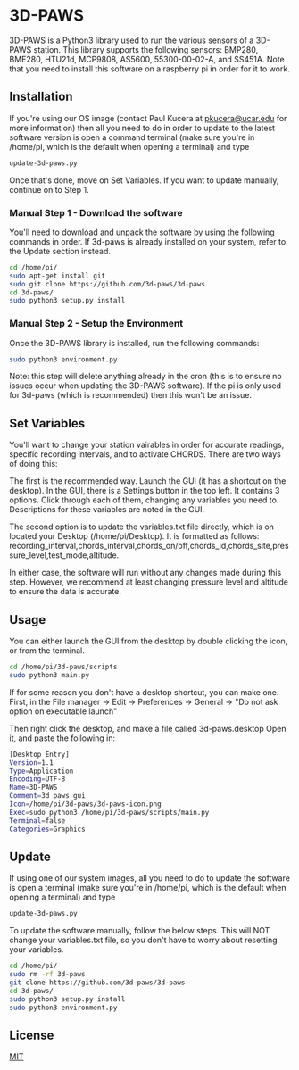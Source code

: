 # 3D-PAWS

3D-PAWS is a Python3 library used to run the various sensors of a 3D-PAWS station. This library supports the following sensors: BMP280, BME280, HTU21d, MCP9808, AS5600, 55300-00-02-A, and SS451A. Note that you need to install this software on a raspberry pi in order for it to work.

## Installation
If you're using our OS image (contact Paul Kucera at pkucera@ucar.edu for more information) then all you need to do in order to update to the latest software version is open a command terminal (make sure you're in /home/pi, which is the default when opening a terminal) and type

```bash
update-3d-paws.py
```

Once that's done, move on Set Variables. If you want to update manually, continue on to Step 1. 

### Manual Step 1 - Download the software
You'll need to download and unpack the software by using the following commands in order. If 3d-paws is already installed on your system, refer to the Update section instead.

```bash
cd /home/pi/
sudo apt-get install git
sudo git clone https://github.com/3d-paws/3d-paws
cd 3d-paws/
sudo python3 setup.py install
```

### Manual Step 2 - Setup the Environment
Once the 3D-PAWS library is installed, run the following commands:
```bash
sudo python3 environment.py
```
Note: this step will delete anything already in the cron (this is to ensure no issues occur when updating the 3D-PAWS software). If the pi is only used for 3d-paws (which is recommended) then this won't be an issue. 

## Set Variables
You'll want to change your station vairables in order for accurate readings, specific recording intervals, and to activate CHORDS. There are two ways of doing this: 

The first is the recommended way. Launch the GUI (it has a shortcut on the desktop). In the GUI, there is a Settings button in the top left. It contains 3 options. Click through each of them, changing any variables you need to. Descriptions for these variables are noted in the GUI.  

The second option is to update the variables.txt file directly, which is on located your Desktop (/home/pi/Desktop). It is formatted as follows: recording_interval,chords_interval,chords_on/off,chords_id,chords_site,pressure_level,test_mode,altitude.

In either case, the software will run without any changes made during this step. However, we recommend at least changing pressure level and altitude to ensure the data is accurate. 

## Usage
You can either launch the GUI from the desktop by double clicking the icon, or from the terminal.
```bash
cd /home/pi/3d-paws/scripts
sudo python3 main.py
```

If for some reason you don't have a desktop shortcut, you can make one. First, in the File manager -> Edit -> Preferences -> General -> "Do not ask option on executable launch"

Then right click the desktop, and make a file called 3d-paws.desktop
Open it, and paste the following in:
```bash
[Desktop Entry]
Version=1.1
Type=Application
Encoding=UTF-8
Name=3D-PAWS
Comment=3d paws gui
Icon=/home/pi/3d-paws/3d-paws-icon.png
Exec=sudo python3 /home/pi/3d-paws/scripts/main.py
Terminal=false
Categories=Graphics
```

## Update
If using one of our system images, all you need to do to update the software is open a terminal (make sure you're in /home/pi, which is the default when opening a terminal) and type 

```bash
update-3d-paws.py
```

To update the software manually, follow the below steps. This will NOT change your variables.txt file, so you don't have to worry about resetting your variables.
```bash
cd /home/pi/
sudo rm -rf 3d-paws
git clone https://github.com/3d-paws/3d-paws
cd 3d-paws/
sudo python3 setup.py install
sudo python3 environment.py
```

## License
[MIT](https://choosealicense.com/licenses/mit/)